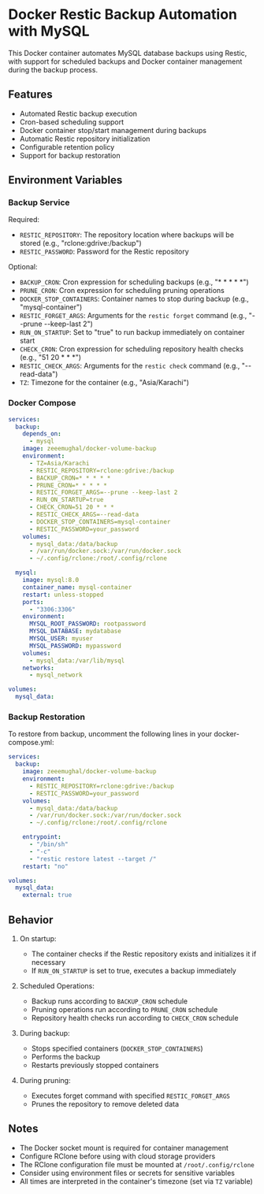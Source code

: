 # Docker Restic Backup Automation with MySQL

This Docker container automates MySQL database backups using Restic, with support for scheduled backups and Docker container management during the backup process.

## Features

- Automated Restic backup execution
- Cron-based scheduling support
- Docker container stop/start management during backups
- Automatic Restic repository initialization
- Configurable retention policy
- Support for backup restoration

## Environment Variables

### Backup Service
Required:
- `RESTIC_REPOSITORY`: The repository location where backups will be stored (e.g., "rclone:gdrive:/backup")
- `RESTIC_PASSWORD`: Password for the Restic repository

Optional:
- `BACKUP_CRON`: Cron expression for scheduling backups (e.g., "* * * * *")
- `PRUNE_CRON`: Cron expression for scheduling pruning operations
- `DOCKER_STOP_CONTAINERS`: Container names to stop during backup (e.g., "mysql-container")
- `RESTIC_FORGET_ARGS`: Arguments for the `restic forget` command (e.g., "--prune --keep-last 2")
- `RUN_ON_STARTUP`: Set to "true" to run backup immediately on container start
- `CHECK_CRON`: Cron expression for scheduling repository health checks (e.g., "51 20 * * *")
- `RESTIC_CHECK_ARGS`: Arguments for the `restic check` command (e.g., "--read-data")
- `TZ`: Timezone for the container (e.g., "Asia/Karachi")

### Docker Compose

```yaml
services:
  backup:
    depends_on:
      - mysql
    image: zeeemughal/docker-volume-backup
    environment:
      - TZ=Asia/Karachi
      - RESTIC_REPOSITORY=rclone:gdrive:/backup
      - BACKUP_CRON=* * * * *
      - PRUNE_CRON=* * * * *
      - RESTIC_FORGET_ARGS=--prune --keep-last 2
      - RUN_ON_STARTUP=true
      - CHECK_CRON=51 20 * * *
      - RESTIC_CHECK_ARGS=--read-data
      - DOCKER_STOP_CONTAINERS=mysql-container
      - RESTIC_PASSWORD=your_password
    volumes:
      - mysql_data:/data/backup
      - /var/run/docker.sock:/var/run/docker.sock
      - ~/.config/rclone:/root/.config/rclone

  mysql:
    image: mysql:8.0
    container_name: mysql-container
    restart: unless-stopped
    ports:
      - "3306:3306"
    environment:
      MYSQL_ROOT_PASSWORD: rootpassword
      MYSQL_DATABASE: mydatabase
      MYSQL_USER: myuser
      MYSQL_PASSWORD: mypassword
    volumes:
      - mysql_data:/var/lib/mysql
    networks:
      - mysql_network

volumes:
  mysql_data:
```

### Backup Restoration

To restore from backup, uncomment the following lines in your docker-compose.yml:

```yaml
services:
  backup:
    image: zeeemughal/docker-volume-backup
    environment:
      - RESTIC_REPOSITORY=rclone:gdrive:/backup
      - RESTIC_PASSWORD=your_password
    volumes:
      - mysql_data:/data/backup
      - /var/run/docker.sock:/var/run/docker.sock
      - ~/.config/rclone:/root/.config/rclone

    entrypoint:
      - "/bin/sh"
      - "-c"
      - "restic restore latest --target /"
    restart: "no"

volumes:
  mysql_data:
    external: true
```

## Behavior

1. On startup:
   - The container checks if the Restic repository exists and initializes it if necessary
   - If `RUN_ON_STARTUP` is set to true, executes a backup immediately

2. Scheduled Operations:
   - Backup runs according to `BACKUP_CRON` schedule
   - Pruning operations run according to `PRUNE_CRON` schedule
   - Repository health checks run according to `CHECK_CRON` schedule

3. During backup:
   - Stops specified containers (`DOCKER_STOP_CONTAINERS`)
   - Performs the backup
   - Restarts previously stopped containers

4. During pruning:
   - Executes forget command with specified `RESTIC_FORGET_ARGS`
   - Prunes the repository to remove deleted data

## Notes

- The Docker socket mount is required for container management
- Configure RClone before using with cloud storage providers
- The RClone configuration file must be mounted at `/root/.config/rclone`
- Consider using environment files or secrets for sensitive variables
- All times are interpreted in the container's timezone (set via `TZ` variable)
